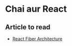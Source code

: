 # Chai aur React

## Article to read

- [React Fiber Architecture](https://github.com/acdlite/react-fiber-architecture)

